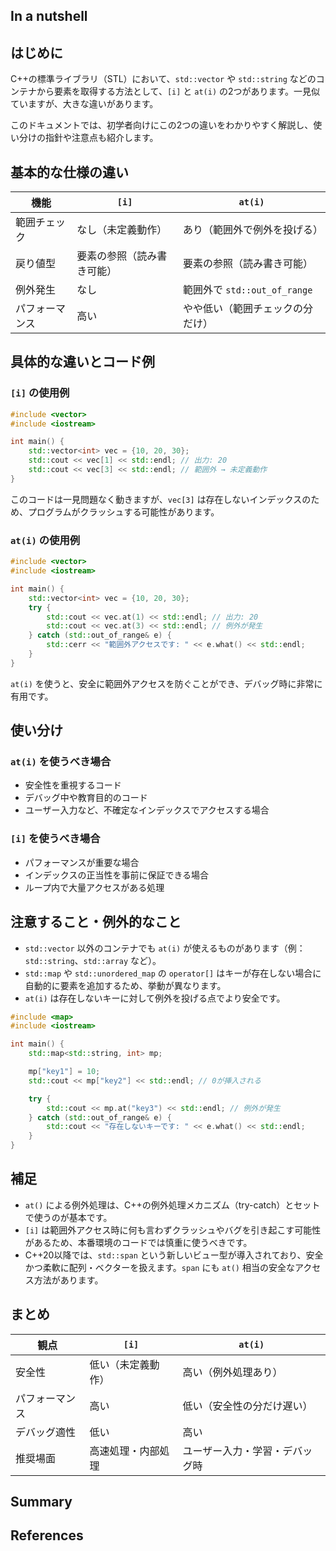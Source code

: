 

## In a nutshell



## はじめに




C++の標準ライブラリ（STL）において、`std::vector` や `std::string` などのコンテナから要素を取得する方法として、`[i]` と `at(i)` の2つがあります。一見似ていますが、大きな違いがあります。

このドキュメントでは、初学者向けにこの2つの違いをわかりやすく解説し、使い分けの指針や注意点も紹介します。



## 基本的な仕様の違い

| 機能        | `[i]`                   | `at(i)`                          |
|-------------|--------------------------|----------------------------------|
| 範囲チェック | なし（未定義動作）       | あり（範囲外で例外を投げる）     |
| 戻り値型     | 要素の参照（読み書き可能）| 要素の参照（読み書き可能）       |
| 例外発生     | なし                     | 範囲外で `std::out_of_range`     |
| パフォーマンス | 高い                    | やや低い（範囲チェックの分だけ） |



## 具体的な違いとコード例

### `[i]` の使用例

```cpp
#include <vector>
#include <iostream>

int main() {
    std::vector<int> vec = {10, 20, 30};
    std::cout << vec[1] << std::endl; // 出力: 20
    std::cout << vec[3] << std::endl; // 範囲外 → 未定義動作
}
```

このコードは一見問題なく動きますが、`vec[3]` は存在しないインデックスのため、プログラムがクラッシュする可能性があります。

### `at(i)` の使用例

```cpp
#include <vector>
#include <iostream>

int main() {
    std::vector<int> vec = {10, 20, 30};
    try {
        std::cout << vec.at(1) << std::endl; // 出力: 20
        std::cout << vec.at(3) << std::endl; // 例外が発生
    } catch (std::out_of_range& e) {
        std::cerr << "範囲外アクセスです: " << e.what() << std::endl;
    }
}
```

`at(i)` を使うと、安全に範囲外アクセスを防ぐことができ、デバッグ時に非常に有用です。





## 使い分け

### `at(i)` を使うべき場合
- 安全性を重視するコード
- デバッグ中や教育目的のコード
- ユーザー入力など、不確定なインデックスでアクセスする場合

### `[i]` を使うべき場合
- パフォーマンスが重要な場合
- インデックスの正当性を事前に保証できる場合
- ループ内で大量アクセスがある処理



## 注意すること・例外的なこと

- `std::vector` 以外のコンテナでも `at(i)` が使えるものがあります（例：`std::string`、`std::array` など）。
- `std::map` や `std::unordered_map` の `operator[]` はキーが存在しない場合に自動的に要素を追加するため、挙動が異なります。
- `at(i)` は存在しないキーに対して例外を投げる点でより安全です。

```cpp
#include <map>
#include <iostream>

int main() {
    std::map<std::string, int> mp;

    mp["key1"] = 10;
    std::cout << mp["key2"] << std::endl; // 0が挿入される

    try {
        std::cout << mp.at("key3") << std::endl; // 例外が発生
    } catch (std::out_of_range& e) {
        std::cout << "存在しないキーです: " << e.what() << std::endl;
    }
}
```



## 補足

- `at()` による例外処理は、C++の例外処理メカニズム（try-catch）とセットで使うのが基本です。
- `[i]` は範囲外アクセス時に何も言わずクラッシュやバグを引き起こす可能性があるため、本番環境のコードでは慎重に使うべきです。
- C++20以降では、`std::span` という新しいビュー型が導入されており、安全かつ柔軟に配列・ベクターを扱えます。`span` にも `at()` 相当の安全なアクセス方法があります。



## まとめ

| 観点          | `[i]`               | `at(i)`                      |
|---------------|----------------------|-------------------------------|
| 安全性         | 低い（未定義動作）    | 高い（例外処理あり）           |
| パフォーマンス | 高い                 | 低い（安全性の分だけ遅い）     |
| デバッグ適性   | 低い                 | 高い                          |
| 推奨場面       | 高速処理・内部処理    | ユーザー入力・学習・デバッグ時 |






## Summary




## References


